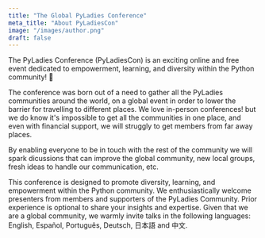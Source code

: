 ```yaml
---
title: "The Global PyLadies Conference"
meta_title: "About PyLadiesCon"
image: "/images/author.png"
draft: false
---
```


The PyLadies Conference (PyLadiesCon) is an exciting online and free event
dedicated to empowerment, learning, and diversity within the Python community! 🎉

The conference was born out of a need to gather all the PyLadies communities
around the world, on a global event in order to lower the barrier for
travelling to different places. We love in-person conferences! but we do know
it's impossible to get all the communities in one place, and even with
financial support, we will struggly to get members from far away places.

By enabling everyone to be in touch with the rest of the community we will
spark dicussions that can improve the global community, new local groups, fresh
ideas to handle our communication, etc.

This conference is designed to promote diversity, learning, and empowerment
within the Python community. We enthusiastically welcome presenters from
members and supporters of the PyLadies Community. Prior experience is optional
to share your insights and expertise. Given that we are a global community, we
warmly invite talks in the following languages: English, Español, Português,
Deutsch, 日本語 and 中文.
